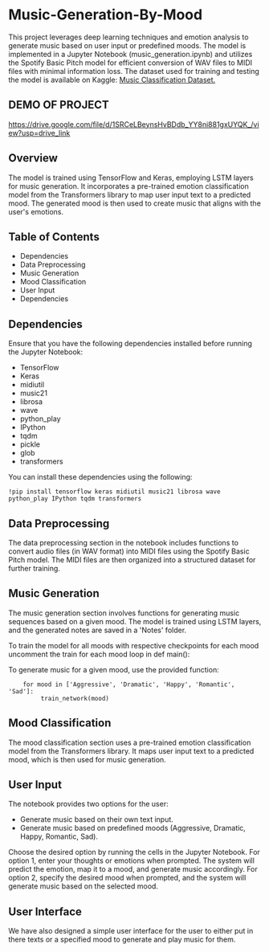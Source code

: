 # Music-Generation-By-Mood

This project leverages deep learning techniques and emotion analysis to generate music based on user input or predefined moods. The model is implemented in a Jupyter Notebook (music_generation.ipynb) and utilizes the Spotify Basic Pitch model for efficient conversion of WAV files to MIDI files with minimal information loss. The dataset used for training and testing the model is available on Kaggle: [Music Classification Dataset.](https://www.kaggle.com/datasets/shanmukh05/music-classification)

## DEMO OF PROJECT
https://drive.google.com/file/d/1SRCeLBeynsHvBDdb_YY8ni881gxUYQK_/view?usp=drive_link

## Overview
The model is trained using TensorFlow and Keras, employing LSTM layers for music generation. It incorporates a pre-trained emotion classification model from the Transformers library to map user input text to a predicted mood. The generated mood is then used to create music that aligns with the user's emotions.

## Table of Contents
- Dependencies
- Data Preprocessing
- Music Generation
- Mood Classification
- User Input
- Dependencies

## Dependencies
Ensure that you have the following dependencies installed before running the Jupyter Notebook:

- TensorFlow
- Keras
- midiutil
- music21
- librosa
- wave
- python_play
- IPython
- tqdm
- pickle
- glob
- transformers

You can install these dependencies using the following:

```
!pip install tensorflow keras midiutil music21 librosa wave python_play IPython tqdm transformers
```

## Data Preprocessing
The data preprocessing section in the notebook includes functions to convert audio files (in WAV format) into MIDI files using the Spotify Basic Pitch model. The MIDI files are then organized into a structured dataset for further training.

## Music Generation
The music generation section involves functions for generating music sequences based on a given mood. The model is trained using LSTM layers, and the generated notes are saved in a 'Notes' folder.

To train the model for all moods with respective checkpoints for each mood uncomment the train for each mood loop in def main():

To generate music for a given mood, use the provided function:
```
    for mood in ['Aggressive', 'Dramatic', 'Happy', 'Romantic', 'Sad']:
         train_network(mood)
```

## Mood Classification
The mood classification section uses a pre-trained emotion classification model from the Transformers library. It maps user input text to a predicted mood, which is then used for music generation.

## User Input
The notebook provides two options for the user:

- Generate music based on their own text input.
- Generate music based on predefined moods (Aggressive, Dramatic, Happy, Romantic, Sad).

Choose the desired option by running the cells in the Jupyter Notebook. For option 1, enter your thoughts or emotions when prompted. The system will predict the emotion, map it to a mood, and generate music accordingly. For option 2, specify the desired mood when prompted, and the system will generate music based on the selected mood.

## User Interface
We have also designed a simple user interface for the user to either put in there texts or a specified mood to generate and play music for them.
